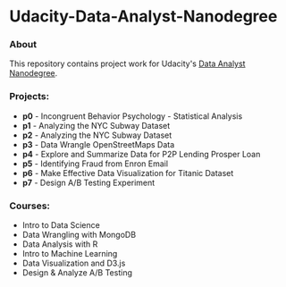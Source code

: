 # Udacity-Data-Analyst-Nanodegree

### About
This repository contains project work for Udacity's [Data Analyst Nanodegree](https://www.udacity.com/course/nd002).

### Projects:

- **p0** - Incongruent Behavior Psychology - Statistical Analysis
- **p1** - Analyzing the NYC Subway Dataset
- **p2** - Analyzing the NYC Subway Dataset
- **p3** - Data Wrangle OpenStreetMaps Data
- **p4** - Explore and Summarize Data for P2P Lending Prosper Loan
- **p5** - Identifying Fraud from Enron Email
- **p6** - Make Effective Data Visualization for Titanic Dataset
- **p7** - Design A/B Testing Experiment

### Courses:
- Intro to Data Science
- Data Wrangling with MongoDB
- Data Analysis with R
- Intro to Machine Learning
- Data Visualization and D3.js
- Design & Analyze A/B Testing
